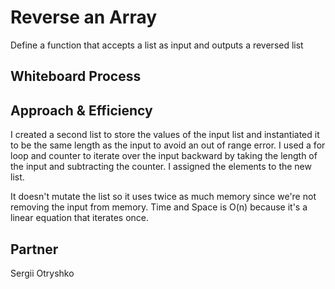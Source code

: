 # Reverse an Array
Define a function that accepts a list as input and outputs a reversed list

## Whiteboard Process


## Approach & Efficiency
I created a second list to store the values of the input list and instantiated it to be the same length as the input to avoid an out of range error.
I used a for loop and counter to iterate over the input backward by taking the length of the input and subtracting the counter.
I assigned the elements to the new list.

It doesn't mutate the list so it uses twice as much memory since we're not removing the input from memory. 
Time and Space is O(n) because it's a linear equation that iterates once.

## Partner
Sergii Otryshko
